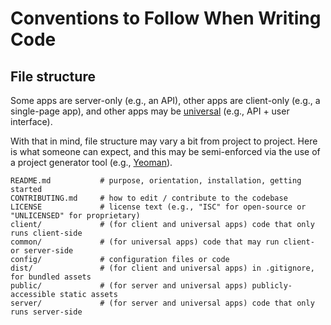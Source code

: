 # Conventions to Follow When Writing Code

## File structure

Some apps are server-only (e.g., an API), other apps are client-only (e.g., a single-page app), and other apps may be [universal][universal-javascript] (e.g., API + user interface).

With that in mind, file structure may vary a bit from project to project. Here is what someone can expect, and this may be semi-enforced via the use of a project generator tool (e.g., [Yeoman][yeoman]).


    README.md           # purpose, orientation, installation, getting started
    CONTRIBUTING.md     # how to edit / contribute to the codebase
    LICENSE             # license text (e.g., "ISC" for open-source or "UNLICENSED" for proprietary)
    client/             # (for client and universal apps) code that only runs client-side
    common/             # (for universal apps) code that may run client- or server-side
    config/             # configuration files or code
    dist/               # (for client and universal apps) in .gitignore, for bundled assets
    public/             # (for server and universal apps) publicly-accessible static assets
    server/             # (for server and universal apps) code that only runs server-side



<!-- references -->

[universal-javascript]:https://medium.com/@ghengeveld/isomorphism-vs-universal-javascript-4b47fb481beb
[yeoman]:http://yeoman.io/

